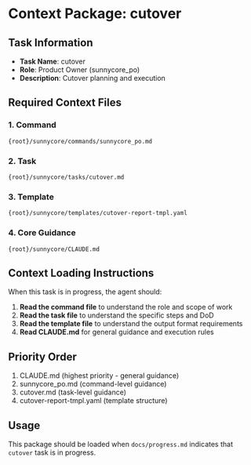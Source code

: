 # Context Package: cutover

## Task Information
- **Task Name**: cutover
- **Role**: Product Owner (sunnycore_po)
- **Description**: Cutover planning and execution

## Required Context Files

### 1. Command
```
{root}/sunnycore/commands/sunnycore_po.md
```

### 2. Task
```
{root}/sunnycore/tasks/cutover.md
```

### 3. Template
```
{root}/sunnycore/templates/cutover-report-tmpl.yaml
```

### 4. Core Guidance
```
{root}/sunnycore/CLAUDE.md
```

## Context Loading Instructions

When this task is in progress, the agent should:

1. **Read the command file** to understand the role and scope of work
2. **Read the task file** to understand the specific steps and DoD
3. **Read the template file** to understand the output format requirements
4. **Read CLAUDE.md** for general guidance and execution rules

## Priority Order
1. CLAUDE.md (highest priority - general guidance)
2. sunnycore_po.md (command-level guidance)
3. cutover.md (task-level guidance)
4. cutover-report-tmpl.yaml (template structure)

## Usage
This package should be loaded when `docs/progress.md` indicates that `cutover` task is in progress.

